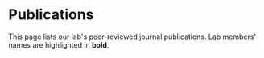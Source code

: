 # Publications

This page lists our lab's peer-reviewed journal publications. Lab members' names are highlighted in **bold**.

<!-- Publications are automatically populated based on the pub_type tag -->
<!-- Each publication file should have pub_type: journal in its front matter -->

<!-- material/tags { include: [Journal Article] } -->

<!-- material/tags { include: [Conference Article] } -->

